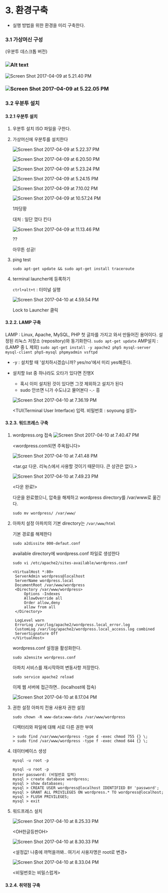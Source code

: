 # 3. 환경구축

- 실행 방법을 위한 환경을 미리 구축한다.





### 3.1 가상머신 구성

(우분투 데스크톱 버전)

### ![Alt text](/path/to/img.jpg)

![Screen Shot 2017-04-09 at 5.21.40 PM](https://github.com/dingdongx2/team_starbucks/blob/master/img/Screen%20Shot%202017-04-09%20at%205.21.40%20PM.png)

### ![Screen Shot 2017-04-09 at 5.22.05 PM](https://github.com/dingdongx2/team_starbucks/blob/master/img/Screen%20Shot%202017-04-09%20at%205.22.05%20PM.png)



### 3.2 우분투 설치

#### 3.2.1 우분투 설치

1. 우분투 설치 ISO 파일을 구한다.

2. 가상머신에 우분투를 설치한다

   ![Screen Shot 2017-04-09 at 5.22.37 PM](https://github.com/dingdongx2/team_starbucks/blob/master/img/Screen%20Shot%202017-04-09%20at%205.22.37%20PM.png)

   ![Screen Shot 2017-04-09 at 6.20.50 PM](https://github.com/dingdongx2/team_starbucks/blob/master/img/Screen%20Shot%202017-04-09%20at%206.20.50%20PM.png)

   ![Screen Shot 2017-04-09 at 5.23.24 PM](https://github.com/dingdongx2/team_starbucks/blob/master/img/Screen%20Shot%202017-04-09%20at%205.23.24%20PM.png) 

   ![Screen Shot 2017-04-09 at 5.24.15 PM](https://github.com/dingdongx2/team_starbucks/blob/master/img/Screen%20Shot%202017-04-09%20at%205.24.15%20PM.png)

   ![Screen Shot 2017-04-09 at 7.10.02 PM](https://github.com/dingdongx2/team_starbucks/blob/master/img/Screen%20Shot%202017-04-09%20at%207.10.02%20PM.png)

   ![Screen Shot 2017-04-09 at 10.57.24 PM](https://github.com/dingdongx2/team_starbucks/blob/master/img/Screen%20Shot%202017-04-09%20at%2010.57.24%20PM.png)

   1차당황

   대처 : 일단 껐다 킨다

   ![Screen Shot 2017-04-09 at 11.13.46 PM](https://github.com/dingdongx2/team_starbucks/blob/master/img/Screen%20Shot%202017-04-09%20at%2011.13.46%20PM.png)

   ??

   아무튼 성공!

3. ping test

   ```sudo apt-get update && sudo apt-get install traceroute```

4. terminal launcher에 등록하기

   ```ctrl+alt+t``` : 터미널 실행

   ![Screen Shot 2017-04-10 at 4.59.54 PM](https://github.com/dingdongx2/team_starbucks/blob/master/img/Screen%20Shot%202017-04-10%20at%204.59.54%20PM.png)

   Lock to Launcher 클릭

#### 3.2.2. LAMP 구축

LAMP : Linux, Apache, MySQL, PHP 첫 글자를 가지고 와서 만들어진 용어이다. 설정된 리눅스 저장소 (repository)와 동기화한다.
```sudo apt-get update```
AMP설치 : (LAMP 중 L 제외)
```sudo apt-get install -y apache2 php5 mysql-server mysql-client php5-mysql phpmyadmin vsftpd```

- -y : 설치할 때 '설치하시겠습니까? yes/no'에서 미리 yes해준다.

- 설치할 list 중 하나라도 오타가 있다면 진행X

  - 혹시 이미 설치된 것이 있다면 그것 제외하고 설치가 된다
  - sudo 안쓰면 니가 수도냐고 물어본다 -.- 흥 

  ![Screen Shot 2017-04-10 at 7.36.19 PM](https://github.com/dingdongx2/team_starbucks/blob/master/img/Screen%20Shot%202017-04-10%20at%207.36.19%20PM.png)

  <TUI(Terminal User Interface) 입력. 비밀번호 : soyoung 설정>

#### 3.2.3. 워드프레스 구축

1. wordpress.org 접속
   ![Screen Shot 2017-04-10 at 7.40.47 PM](https://github.com/dingdongx2/team_starbucks/blob/master/img/Screen%20Shot%202017-04-10%20at%207.40.47%20PM.png)

   <wordpress.com되면 주옥됩니다>

   ![Screen Shot 2017-04-10 at 7.41.48 PM](https://github.com/dingdongx2/team_starbucks/blob/master/img/Screen%20Shot%202017-04-10%20at%207.41.48%20PM.png)

   <tar.gz 다운. 리눅스에서 사용할 것이기 때문이다. 큰 상관은 없다.>

   ![Screen Shot 2017-04-10 at 7.49.23 PM](https://github.com/dingdongx2/team_starbucks/blob/master/img/Screen%20Shot%202017-04-10%20at%207.49.23%20PM.png)

   <다운 완료!>

   다운을 완료했으니, 압축을 해제하고 wordpress directory를 /var/www로 옮긴다.

   ```sudo mv wordpress/ /var/www/```

2. 아파치 설정
   아파치의 기본 directory는 ```/var/www/html```

   기본 경로를 해제한다

   ```sudo a2dissite 000-defaut.conf```

   available directory에 wordpress.conf 파일로 생성한다

   ```sudo vi /etc/apache2/sites-available/wordpress.conf```

   ```print
   <VirtualHost *:80>
   	ServerAdmin wordpress@localhost
   	ServerName wordpress.local
   	DocumentRoot /var/www/wordpress
   	<Directory /var/www/wordpress>
   		Options -Indexes
   		AllowOverride all
   		Order allow,deny
   		allow from all
   	</Directory>

   	LogLevel warn
   	ErrorLog /var/log/apache2/wordpress.local_error.log 
   	CustomLog /var/log/apache2/wordpress.local_access.log combined
   	ServerSignature Off
   </VirtualHost>
   ```

   wordpress.conf 설정을 활성화한다.

   ```sudo a2ensite wordpress.conf```

   아파치 서비스를 재시작하여 변동사항 저장한다.

   ```sudo service apache2 reload```

   이제 웹 서버에 접근하면.. (localhost에 접속)

   ![Screen Shot 2017-04-10 at 8.17.04 PM](https://github.com/dingdongx2/team_starbucks/blob/master/img/Screen%20Shot%202017-04-10%20at%208.17.04%20PM.png)

   <web sevice main page changed>

3. 권한 설정
   아파치 전용 사용자 권한 설정

   ```sudo chown -R www-data:www-data /var/www/wordpress```

   디렉터리와 파일에 대해 서로 다른 권한 부여

   ```
   > sudo find /var/www/wordpress -type d -exec chmod 755 {} \;
   > sudo find /var/www/wordpress -type f -exec chmod 644 {} \;
   ```

4. 데이터베이스 생성

   ```mysql -u root -p```

   ```
   mysql -u root -p
   Enter password: (비밀번호 입력)
   mysql > create database wordpress;
   mysql > show databases;
   mysql > CREATE USER wordpress@localhost IDENTIFIED BY 'password';
   mysql > GRANT ALL PRIVILEGES ON wordpress.* TO wordpress@localhost;
   mysql > FLUSH PRIVILEGES;
   mysql > exit
   ```

5. 워드프레스 설치

   ![Screen Shot 2017-04-10 at 8.25.33 PM](https://github.com/dingdongx2/team_starbucks/blob/master/img/Screen%20Shot%202017-04-10%20at%208.25.33%20PM.png)

   <OH한글등판OH>

   ![Screen Shot 2017-04-10 at 8.30.33 PM](https://github.com/dingdongx2/team_starbucks/blob/master/img/Screen%20Shot%202017-04-10%20at%208.30.33%20PM.png)

   <설정값! 나중에 까먹을까봐.. 여기서 사용자명은 root로 변경>

   ![Screen Shot 2017-04-10 at 8.33.04 PM](https://github.com/dingdongx2/team_starbucks/blob/master/img/Screen%20Shot%202017-04-10%20at%208.33.04%20PM.png)

   <비밀번호는 비밀스럽게>

#### 3.2.4. 취약점 구축





### 

